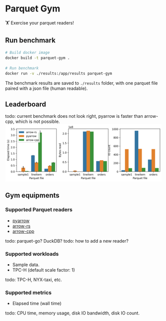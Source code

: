 # Parquet Gym

🏋️ Exercise your parquet readers!


## Run benchmark
```bash
# Build docker image
docker build -t parquet-gym .

# Run benchmark
docker run -v ./results:/app/results parquet-gym 
```

The benchmark results are saved to `./results` folder, with one parquet file paired with a json file (human readable). 

## Leaderboard
todo: current benchmark does not look right, pyarrow is faster than arrow-cpp, which is not possible.
![](results/leaderboard.png)

## Gym equipments
### Supported Parquet readers
- [pyarrow](https://arrow.apache.org/docs/python/parquet.html)
- [arrow-rs](https://docs.rs/parquet/latest/parquet/)
- [arrow-cpp](https://github.com/apache/arrow/tree/main/cpp/src/parquet)

todo: parquet-go? DuckDB?
todo: how to add a new reader?

### Supported workloads
- Sample data.
- TPC-H (default scale factor: 1)

todo: TPC-H, NYX-taxi, etc.

### Supported metrics
- Elapsed time (wall time)

todo: CPU time, memory usage, disk IO bandwidth, disk IO count.


